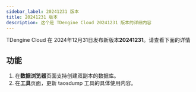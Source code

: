 ```yaml
---
sidebar_label: 20241231 版本
title: 20241231 版本
description: 这个是 TDengine Cloud 20241231 版本的详细内容
---
```


TDengine Cloud 在 2024年12月31日发布新版本**20241231**。请查看下面的详情

## 功能

1. 在**数据浏览器**页面支持创建双副本的数据库。
2. 在**工具**页面，更新 taosdump 工具的具体使用内容。
